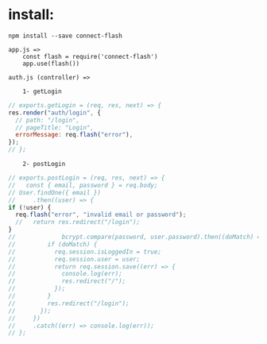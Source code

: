 # install:

    npm install --save connect-flash

    app.js =>
        const flash = require('connect-flash')
        app.use(flash())

    auth.js (controller) =>

        1- getLogin

```javascript
// exports.getLogin = (req, res, next) => {
res.render("auth/login", {
  // path: "/login",
  // pageTitle: "Login",
  errorMessage: req.flash("error"),
});
// };
```

        2- postLogin

```javascript
// exports.postLogin = (req, res, next) => {
//   const { email, password } = req.body;
// User.findOne({ email })
//     .then((user) => {
if (!user) {
  req.flash("error", "invalid email or password");
  //   return res.redirect("/login");
}
//             bcrypt.compare(password, user.password).then((doMatch) => {
//         if (doMatch) {
//           req.session.isLoggedIn = true;
//           req.session.user = user;
//           return req.session.save((err) => {
//             console.log(err);
//             res.redirect("/");
//           });
//         }
//         res.redirect("/login");
//       });
//     })
//     .catch((err) => console.log(err));
// };
```
